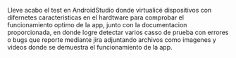 Lleve acabo el test en AndroidStudio donde virtualicé dispositivos con difernetes caracteristicas en el hardtware para comprobar el funcionamiento optimo de la app, junto con la documentacion proporcionada, en donde logre detectar varios casso de prueba con errores o bugs que reporte mediante jira adjuntando archivos como imagenes y videos donde se demuestra el funcionamiento de la app. 
